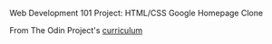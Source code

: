 Web Development 101
Project: HTML/CSS
Google Homepage Clone

From The Odin Project's [curriculum](http://www.theodinproject.com/courses/web-development-101/lessons/html-css)
